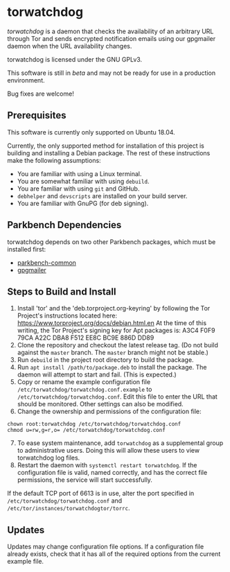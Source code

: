 # torwatchdog

_torwatchdog_ is a daemon that checks the availability of an arbitrary URL through Tor and
sends encrypted notification emails using our gpgmailer daemon when the URL availability
changes.

torwatchdog is licensed under the GNU GPLv3.

This software is still in _beta_ and may not be ready for use in a production environment.

Bug fixes are welcome!

## Prerequisites

This software is currently only supported on Ubuntu 18.04.

Currently, the only supported method for installation of this project is building and
installing a Debian package. The rest of these instructions make the following assumptions:

*   You are familiar with using a Linux terminal.
*   You are somewhat familiar with using `debuild`.
*   You are familiar with using `git` and GitHub.
*   `debhelper` and `devscripts` are installed on your build server.
*   You are familiar with GnuPG (for deb signing).

## Parkbench Dependencies

torwatchdog depends on two other Parkbench packages, which must be installed first:

*   [parkbench-common](https://github.com/park-bench/parkbench-common)
*   [gpgmailer](https://github.com/park-bench/gpgmailer)

## Steps to Build and Install

1.  Install 'tor' and the 'deb.torproject.org-keyring' by following the Tor Project's
    instructions located here: https://www.torproject.org/docs/debian.html.en At the time of
    this writing, the Tor Project's signing key for Apt packages is:
    A3C4 F0F9 79CA A22C DBA8  F512 EE8C BC9E 886D DD89
2.  Clone the repository and checkout the latest release tag. (Do not build against the
    `master` branch. The `master` branch might not be stable.)
3.  Run `debuild` in the project root directory to build the package.
4.  Run `apt install /path/to/package.deb` to install the package. The daemon will attempt to
    start and fail. (This is expected.)
5.  Copy or rename the example configuration file
    `/etc/torwatchdog/torwatchdog.conf.example` to `/etc/torwatchdog/torwatchdog.conf`. Edit
    this file to enter the URL that should be monitored. Other settings can also be modified.
6.  Change the ownership and permissions of the configuration file:
```
chown root:torwatchdog /etc/torwatchdog/torwatchdog.conf
chmod u=rw,g=r,o= /etc/torwatchdog/torwatchdog.conf
```
7.  To ease system maintenance, add `torwatchdog` as a supplemental group to administrative
    users. Doing this will allow these users to view torwatchdog log files.
8.  Restart the daemon with `systemctl restart torwatchdog`. If the configuration file is
    valid, named correctly, and has the correct file permissions, the service will start
    successfully.

If the default TCP port of 6613 is in use, alter the port specified in
`/etc/torwatchdog/torwatchdog.conf` and `/etc/tor/instances/torwatchdogtor/torrc`.

## Updates

Updates may change configuration file options. If a configuration file already exists, check
that it has all of the required options from the current example file.
